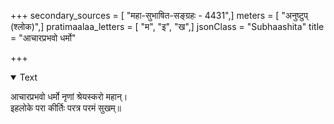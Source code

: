 +++
secondary_sources = [ "महा-सुभाषित-सङ्ग्रहः - 4431",]
meters = [ "अनुष्टुप् (श्लोक)",]
pratimaalaa_letters = [ "म", "इ", "ख",]
jsonClass = "Subhaashita"
title = "आचारप्रभवो धर्मो"

+++

<details open><summary>Text</summary>

आचारप्रभवो धर्मो नृणां श्रेयस्करो महान्।  
इहलोके परा कीर्तिः परत्र परमं सुखम्॥
</details>
